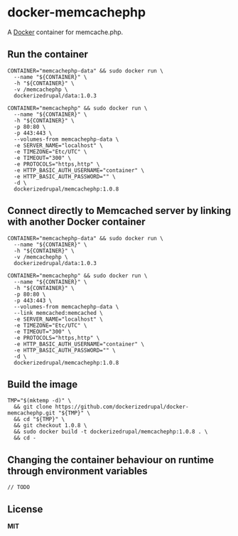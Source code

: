 # docker-memcachephp

A [Docker](https://docker.com/) container for memcache.php.

## Run the container

    CONTAINER="memcachephp-data" && sudo docker run \
      --name "${CONTAINER}" \
      -h "${CONTAINER}" \
      -v /memcachephp \
      dockerizedrupal/data:1.0.3

    CONTAINER="memcachephp" && sudo docker run \
      --name "${CONTAINER}" \
      -h "${CONTAINER}" \
      -p 80:80 \
      -p 443:443 \
      --volumes-from memcachephp-data \
      -e SERVER_NAME="localhost" \
      -e TIMEZONE="Etc/UTC" \
      -e TIMEOUT="300" \
      -e PROTOCOLS="https,http" \
      -e HTTP_BASIC_AUTH_USERNAME="container" \
      -e HTTP_BASIC_AUTH_PASSWORD="" \
      -d \
      dockerizedrupal/memcachephp:1.0.8

## Connect directly to Memcached server by linking with another Docker container

    CONTAINER="memcachephp-data" && sudo docker run \
      --name "${CONTAINER}" \
      -h "${CONTAINER}" \
      -v /memcachephp \
      dockerizedrupal/data:1.0.3

    CONTAINER="memcachephp" && sudo docker run \
      --name "${CONTAINER}" \
      -h "${CONTAINER}" \
      -p 80:80 \
      -p 443:443 \
      --volumes-from memcachephp-data \
      --link memcached:memcached \
      -e SERVER_NAME="localhost" \
      -e TIMEZONE="Etc/UTC" \
      -e TIMEOUT="300" \
      -e PROTOCOLS="https,http" \
      -e HTTP_BASIC_AUTH_USERNAME="container" \
      -e HTTP_BASIC_AUTH_PASSWORD="" \
      -d \
      dockerizedrupal/memcachephp:1.0.8

## Build the image

    TMP="$(mktemp -d)" \
      && git clone https://github.com/dockerizedrupal/docker-memcachephp.git "${TMP}" \
      && cd "${TMP}" \
      && git checkout 1.0.8 \
      && sudo docker build -t dockerizedrupal/memcachephp:1.0.8 . \
      && cd -

## Changing the container behaviour on runtime through environment variables

    // TODO

## License

**MIT**
